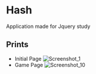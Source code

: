 # Hash
Application made for Jquery study

## Prints
- Initial Page
![Screenshot_1](https://user-images.githubusercontent.com/41880119/87885058-44f9b580-c9e9-11ea-910a-eb816a6c4495.png)
- Game Page
![Screenshot_10](https://user-images.githubusercontent.com/41880119/87885061-45924c00-c9e9-11ea-836b-081785f8e08a.png)

